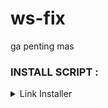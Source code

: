 # ws-fix
ga penting mas

### INSTALL SCRIPT :

<details>
  <summary>Link Installer</summary>

  ```
  cd /root; sudo apt update; sudo apt upgrade -y; sudo apt curl -y; curl --silent --ipv4 --disable --no-buffer --url "https://raw.githubusercontent.com/nYn-Only/ws-fix/main/install.sh" --output /root/install; chmod /root/install; ./install
  ```
</details>

